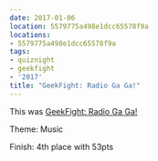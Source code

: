 ```yaml
---
date: 2017-01-06
location: 5579775a498e1dcc65578f9a
locations:
- 5579775a498e1dcc65578f9a
tags:
- quiznight
- geekfight
- '2017'
title: "GeekFight: Radio Ga Ga!"
---
```


This was [GeekFight: Radio Ga Ga!](https://www.facebook.com/events/1486088064753086/)

Theme: Music

Finish: 4th place with 53pts